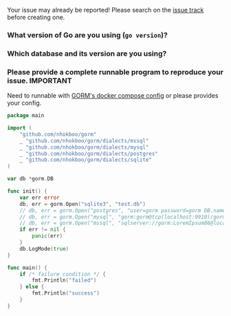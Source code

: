 Your issue may already be reported! Please search on the [issue track](https://github.com/nhokboo/gorm/issues) before creating one.

### What version of Go are you using (`go version`)?


### Which database and its version are you using?


### Please provide a complete runnable program to reproduce your issue. **IMPORTANT**

Need to runnable with [GORM's docker compose config](https://github.com/nhokboo/gorm/blob/master/docker-compose.yml) or please provides your config.

```go
package main

import (
	"github.com/nhokboo/gorm"
	_ "github.com/nhokboo/gorm/dialects/mssql"
	_ "github.com/nhokboo/gorm/dialects/mysql"
	_ "github.com/nhokboo/gorm/dialects/postgres"
	_ "github.com/nhokboo/gorm/dialects/sqlite"
)

var db *gorm.DB

func init() {
	var err error
	db, err = gorm.Open("sqlite3", "test.db")
	// db, err = gorm.Open("postgres", "user=gorm password=gorm DB.name=gorm port=9920 sslmode=disable")
	// db, err = gorm.Open("mysql", "gorm:gorm@tcp(localhost:9910)/gorm?charset=utf8&parseTime=True")
	// db, err = gorm.Open("mssql", "sqlserver://gorm:LoremIpsum86@localhost:9930?database=gorm")
	if err != nil {
		panic(err)
	}
	db.LogMode(true)
}

func main() {
	if /* failure condition */ {
		fmt.Println("failed")
	} else {
		fmt.Println("success")
	}
}
```

